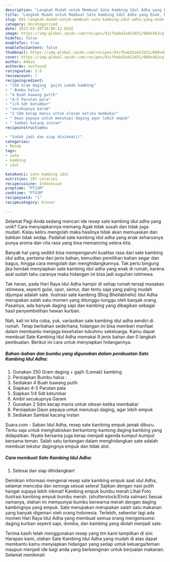 ```yaml
---
description: "Langkah Mudah untuk Membuat Sate Kambing Idul Adha yang Enak, Mantap"
title: "Langkah Mudah untuk Membuat Sate Kambing Idul Adha yang Enak, Mantap"
slug: 601-langkah-mudah-untuk-membuat-sate-kambing-idul-adha-yang-enak-mantap
category: Uncategorized
date: 2023-03-30T20:08:12.024Z
image: https://img-global.cpcdn.com/recipes/81cfbabd2a413d31/680x482cq70/sate-kambing-idul-adha-foto-resep-utama.jpg
hideToc: false
enableToc: true
enableTocContent: false
thumbnail: https://img-global.cpcdn.com/recipes/81cfbabd2a413d31/680x482cq70/sate-kambing-idul-adha-foto-resep-utama.jpg
cover: https://img-global.cpcdn.com/recipes/81cfbabd2a413d31/680x482cq70/sate-kambing-idul-adha-foto-resep-utama.jpg
author: Admin
authorAv: notfound
ratingvalue: 3.9
reviewcount: 7
recipeingredient:
- "250 Gram daging  gajih Lemak kambing"
- " Bumbu halus "
- "4 Buah bawang putih"
- "4-5 Parutan pala"
- "1/4 Sdt ketumbar"
- "secukupnya Garam"
- "2 Sdm kecap manis untuk olesan ketika membakar"
- " Daun pepaya untuk menutupi daging agar lebih empuk"
- " Sambal kacang instan"
recipeinstructions:

- "Sudah jadi dan siap dinikmati!"
categories:
- Resep
tags:
- sate
- kambing
- idul

katakunci: sate kambing idul 
nutrition: 207 calories
recipecuisine: Indonesian
preptime: "PT13M"
cooktime: "PT43M"
recipeyield: "1"
recipecategory: Dinner

---
```



Selamat Pagi Anda sedang mencari ide resep sate kambing idul adha yang unik? Cara menyiapkannya memang Agak tidak susah dan tidak juga mudah. Kalau keliru mengolah maka hasilnya tidak akan memuaskan dan bahkan tidak sedap. Padahal sate kambing idul adha yang enak seharusnya punya aroma dan cita rasa yang bisa memancing selera kita.


Banyak hal yang sedikit bisa mempengaruhi kualitas rasa dari sate kambing idul adha, pertama dari jenis bahan, kemudian pemilihan bahan segar dan bagus, hingga cara mengolah dan menghidangkannya. Tak perlu bingung jika hendak menyiapkan sate kambing idul adha yang enak di rumah, karena asal sudah tahu caranya maka hidangan ini bisa jadi suguhan istimewa.

Tak heran, pada Hari Raya Idul Adha hampir di setiap rumah tersaji masakan istimewa, seperti gulai, opor, semur, dan tentu saja yang paling mudah dijumpai adalah sate. Ilustrasi sate kambing (Blog Bhellabhello) Idul Adha merupakan salah satu momen yang ditunggu-tunggu oleh banyak orang. Pasalnya, ada banyak daging sapi dan kambing yang dibagikan sebagai hasil penyembelihan hewan kurban.


Nah, kali ini kita coba, yuk, variasikan sate kambing idul adha sendiri di rumah. Tetap berbahan sederhana, hidangan ini bisa memberi manfaat dalam membantu menjaga kesehatan tubuhmu sekeluarga. Kamu dapat membuat Sate Kambing Idul Adha memakai 9 jenis bahan dan 0 langkah pembuatan. Berikut ini cara untuk menyiapkan hidangannya.

<!--inarticleads1-->

##### Bahan-bahan dan bumbu yang digunakan dalam pembuatan Sate Kambing Idul Adha:

1. Gunakan 250 Gram daging + gajih (Lemak) kambing
1. Persiapkan  Bumbu halus :
1. Sediakan 4 Buah bawang putih
1. Siapkan 4-5 Parutan pala
1. Siapkan 1/4 Sdt ketumbar
1. Ambil secukupnya Garam
1. Gunakan 2 Sdm kecap manis untuk olesan ketika membakar
1. Persiapkan  Daun pepaya untuk menutupi daging, agar lebih empuk
1. Sediakan  Sambal kacang instan


Suara.com - Saban Idul Adha, resep sate kambing empuk jamak diburu. Tentu saja untuk menghabiskan berkantong-kantong daging kambing yang didapatkan. Nyate bersama juga kerap menjadi agenda kumpul-kumpul bersama teman. Salah satu tantangan dalam menghidangkan sate adalah membuat tekstur dagingnya empuk dan tidak alot. 

<!--inarticleads2-->

##### Cara membuat Sate Kambing Idul Adha:


1. Selesai dan siap dihidangkan!

Demikian informasi mengenai resep sate kambing empuk saat idul Adha, selamat mencoba dan semoga sesuai selera! Sajikan dengan nasi putih hangat supaya lebih nikmat! Kambing empuk bumbu merah Lihat Foto ilustrasi kambing empuk bumbu merah. (shutterstock/Elvita salman) Sesuai namanya, olahan ini mempunyai bumbu berwarna merah dengan daging kambingnya yang empuk. Sate merupakan merupakan salah satu makanan yang banyak digemari oleh orang Indonesia. Terlebih, sebentar lagi ada momen Hari Raya Idul Adha yang membuat semua orang mengonsumsi daging kurban seperti sapi, domba, dan kambing yang diolah menjadi sate. 

Terima kasih telah menggunakan resep yang tim kami tampilkan di sini. Harapan kami, olahan Sate Kambing Idul Adha yang mudah di atas dapat membantu kamu menyiapkan hidangan yang sedap untuk keluarga/teman maupun menjadi ide bagi anda yang berkeinginan untuk berjualan makanan. Selamat menikmati
